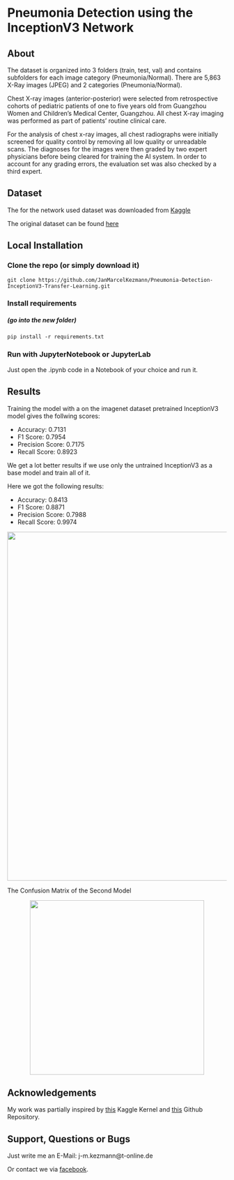 # Pneumonia Detection using the InceptionV3 Network

## About

<p>The dataset is organized into 3 folders (train, test, val) and contains subfolders for each image category (Pneumonia/Normal). There are 5,863 X-Ray images (JPEG) and 2 categories (Pneumonia/Normal).</p>

<p>Chest X-ray images (anterior-posterior) were selected from retrospective cohorts of pediatric patients of one to five years old from Guangzhou Women and Children’s Medical Center, Guangzhou. All chest X-ray imaging was performed as part of patients’ routine clinical care.</p>

<p>For the analysis of chest x-ray images, all chest radiographs were initially screened for quality control by removing all low quality or unreadable scans. The diagnoses for the images were then graded by two expert physicians before being cleared for training the AI system. In order to account for any grading errors, the evaluation set was also checked by a third expert.</p>

## Dataset

<p>The for the network used dataset was downloaded from <a href="https://www.kaggle.com/paultimothymooney/chest-xray-pneumonia">Kaggle</a>
<p>The original dataset can be found <a href="https://data.mendeley.com/datasets/rscbjbr9sj/2">here</a>

## Local Installation

### Clone the repo (or simply download it)
```shell
git clone https://github.com/JanMarcelKezmann/Pneumonia-Detection-InceptionV3-Transfer-Learning.git
```

### Install requirements
##### (go into the new folder)

```shell
pip install -r requirements.txt
```

### Run with JupyterNotebook or JupyterLab
<p>Just open the .ipynb code in a Notebook of your choice and run it.</p>

## Results

<p>Training the model with a on the imagenet dataset pretrained InceptionV3 model gives the follwing scores:</p>

- Accuracy: 0.7131
- F1 Score: 0.7954
- Precision Score: 0.7175
- Recall Score: 0.8923

<p>We get a lot better results if we use only the untrained InceptionV3 as a base model and train all of it.</p>
<p>Here we got the following results:</p>

- Accuracy: 0.8413
- F1 Score: 0.8871
- Precision Score: 0.7988
- Recall Score: 0.9974

<p align="center">
  <img src="https://user-images.githubusercontent.com/50111329/65390868-b1247200-dd62-11e9-93cb-f2f1bc0788c3.png" width="800px" alt="">
</p>

<p>The Confusion Matrix of the Second Model</p>
<p align="center">
  <img src="" width="400px" alt="">
</p>

## Acknowledgements
<p>My work was partially inspired by <a href="https://www.kaggle.com/aakashnain/beating-everything-with-depthwise-convolution">this</a> Kaggle Kernel and <a href="">this</a> Github Repository.</p>

## Support, Questions or Bugs
<p>Just write me an E-Mail: j-m.kezmann@t-online.de</p>
<p>Or contact we via <a class="facebook" href="https://www.facebook.com/janmarcel.kezmann">facebook</a>.</p>
